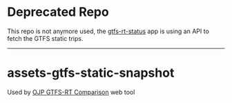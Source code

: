 # Deprecated Repo

This repo is not anymore used, the [gtfs-rt-status](https://github.com/openTdataCH/OJP-Showcase/tree/develop/apps/gtfs-rt-status) app is using an API to fetch the GTFS static trips. 

----

# assets-gtfs-static-snapshot

Used by [OJP GTFS-RT Comparison](https://github.com/openTdataCH/OJP-Showcase/tree/develop/apps/gtfs-rt-status) web tool